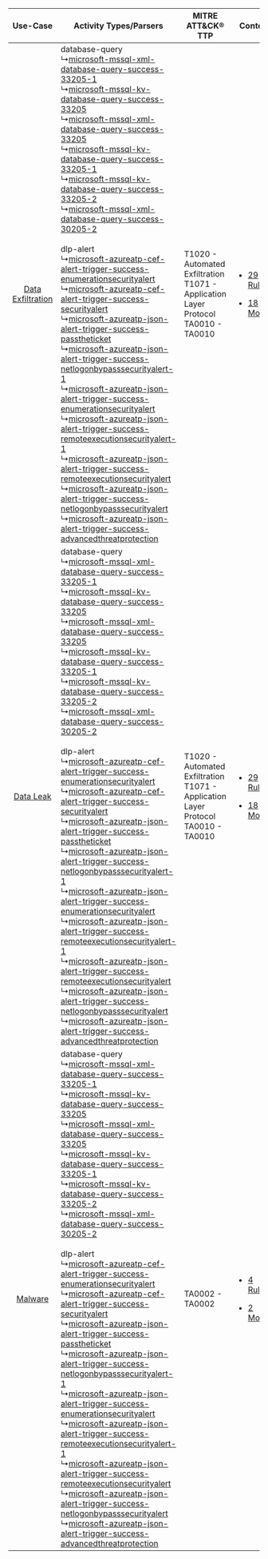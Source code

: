 |    Use-Case    | Activity Types/Parsers    | MITRE ATT&CK® TTP    | Content    |
|:----:| ---- | ---- | ---- |
| [Data Exfiltration](../../../UseCases/uc_data_exfiltration.md) |  database-query<br> ↳[microsoft-mssql-xml-database-query-success-33205-1](Ps/pC_microsoftmssqlxmldatabasequerysuccess332051.md)<br> ↳[microsoft-mssql-kv-database-query-success-33205](Ps/pC_microsoftmssqlkvdatabasequerysuccess33205.md)<br> ↳[microsoft-mssql-xml-database-query-success-33205](Ps/pC_microsoftmssqlxmldatabasequerysuccess33205.md)<br> ↳[microsoft-mssql-kv-database-query-success-33205-1](Ps/pC_microsoftmssqlkvdatabasequerysuccess332051.md)<br> ↳[microsoft-mssql-kv-database-query-success-33205-2](Ps/pC_microsoftmssqlkvdatabasequerysuccess332052.md)<br> ↳[microsoft-mssql-xml-database-query-success-30205-2](Ps/pC_microsoftmssqlxmldatabasequerysuccess302052.md)<br><br> dlp-alert<br> ↳[microsoft-azureatp-cef-alert-trigger-success-enumerationsecurityalert](Ps/pC_microsoftazureatpcefalerttriggersuccessenumerationsecurityalert.md)<br> ↳[microsoft-azureatp-cef-alert-trigger-success-securityalert](Ps/pC_microsoftazureatpcefalerttriggersuccesssecurityalert.md)<br> ↳[microsoft-azureatp-json-alert-trigger-success-passtheticket](Ps/pC_microsoftazureatpjsonalerttriggersuccesspasstheticket.md)<br> ↳[microsoft-azureatp-json-alert-trigger-success-netlogonbypasssecurityalert-1](Ps/pC_microsoftazureatpjsonalerttriggersuccessnetlogonbypasssecurityalert1.md)<br> ↳[microsoft-azureatp-json-alert-trigger-success-enumerationsecurityalert](Ps/pC_microsoftazureatpjsonalerttriggersuccessenumerationsecurityalert.md)<br> ↳[microsoft-azureatp-json-alert-trigger-success-remoteexecutionsecurityalert-1](Ps/pC_microsoftazureatpjsonalerttriggersuccessremoteexecutionsecurityalert1.md)<br> ↳[microsoft-azureatp-json-alert-trigger-success-remoteexecutionsecurityalert](Ps/pC_microsoftazureatpjsonalerttriggersuccessremoteexecutionsecurityalert.md)<br> ↳[microsoft-azureatp-json-alert-trigger-success-netlogonbypasssecurityalert](Ps/pC_microsoftazureatpjsonalerttriggersuccessnetlogonbypasssecurityalert.md)<br> ↳[microsoft-azureatp-json-alert-trigger-success-advancedthreatprotection](Ps/pC_microsoftazureatpjsonalerttriggersuccessadvancedthreatprotection.md)<br> | T1020 - Automated Exfiltration<br>T1071 - Application Layer Protocol<br>TA0010 - TA0010<br> | [<ul><li>29 Rules</li></ul><ul><li>18 Models</li></ul>](RM/r_m_microsoft_azure_advanced_threat_protection_Data_Exfiltration.md) |
|         [Data Leak](../../../UseCases/uc_data_leak.md)         |  database-query<br> ↳[microsoft-mssql-xml-database-query-success-33205-1](Ps/pC_microsoftmssqlxmldatabasequerysuccess332051.md)<br> ↳[microsoft-mssql-kv-database-query-success-33205](Ps/pC_microsoftmssqlkvdatabasequerysuccess33205.md)<br> ↳[microsoft-mssql-xml-database-query-success-33205](Ps/pC_microsoftmssqlxmldatabasequerysuccess33205.md)<br> ↳[microsoft-mssql-kv-database-query-success-33205-1](Ps/pC_microsoftmssqlkvdatabasequerysuccess332051.md)<br> ↳[microsoft-mssql-kv-database-query-success-33205-2](Ps/pC_microsoftmssqlkvdatabasequerysuccess332052.md)<br> ↳[microsoft-mssql-xml-database-query-success-30205-2](Ps/pC_microsoftmssqlxmldatabasequerysuccess302052.md)<br><br> dlp-alert<br> ↳[microsoft-azureatp-cef-alert-trigger-success-enumerationsecurityalert](Ps/pC_microsoftazureatpcefalerttriggersuccessenumerationsecurityalert.md)<br> ↳[microsoft-azureatp-cef-alert-trigger-success-securityalert](Ps/pC_microsoftazureatpcefalerttriggersuccesssecurityalert.md)<br> ↳[microsoft-azureatp-json-alert-trigger-success-passtheticket](Ps/pC_microsoftazureatpjsonalerttriggersuccesspasstheticket.md)<br> ↳[microsoft-azureatp-json-alert-trigger-success-netlogonbypasssecurityalert-1](Ps/pC_microsoftazureatpjsonalerttriggersuccessnetlogonbypasssecurityalert1.md)<br> ↳[microsoft-azureatp-json-alert-trigger-success-enumerationsecurityalert](Ps/pC_microsoftazureatpjsonalerttriggersuccessenumerationsecurityalert.md)<br> ↳[microsoft-azureatp-json-alert-trigger-success-remoteexecutionsecurityalert-1](Ps/pC_microsoftazureatpjsonalerttriggersuccessremoteexecutionsecurityalert1.md)<br> ↳[microsoft-azureatp-json-alert-trigger-success-remoteexecutionsecurityalert](Ps/pC_microsoftazureatpjsonalerttriggersuccessremoteexecutionsecurityalert.md)<br> ↳[microsoft-azureatp-json-alert-trigger-success-netlogonbypasssecurityalert](Ps/pC_microsoftazureatpjsonalerttriggersuccessnetlogonbypasssecurityalert.md)<br> ↳[microsoft-azureatp-json-alert-trigger-success-advancedthreatprotection](Ps/pC_microsoftazureatpjsonalerttriggersuccessadvancedthreatprotection.md)<br> | T1020 - Automated Exfiltration<br>T1071 - Application Layer Protocol<br>TA0010 - TA0010<br> | [<ul><li>29 Rules</li></ul><ul><li>18 Models</li></ul>](RM/r_m_microsoft_azure_advanced_threat_protection_Data_Leak.md)         |
|    [Malware](../../../UseCases/uc_malware.md)    |  database-query<br> ↳[microsoft-mssql-xml-database-query-success-33205-1](Ps/pC_microsoftmssqlxmldatabasequerysuccess332051.md)<br> ↳[microsoft-mssql-kv-database-query-success-33205](Ps/pC_microsoftmssqlkvdatabasequerysuccess33205.md)<br> ↳[microsoft-mssql-xml-database-query-success-33205](Ps/pC_microsoftmssqlxmldatabasequerysuccess33205.md)<br> ↳[microsoft-mssql-kv-database-query-success-33205-1](Ps/pC_microsoftmssqlkvdatabasequerysuccess332051.md)<br> ↳[microsoft-mssql-kv-database-query-success-33205-2](Ps/pC_microsoftmssqlkvdatabasequerysuccess332052.md)<br> ↳[microsoft-mssql-xml-database-query-success-30205-2](Ps/pC_microsoftmssqlxmldatabasequerysuccess302052.md)<br><br> dlp-alert<br> ↳[microsoft-azureatp-cef-alert-trigger-success-enumerationsecurityalert](Ps/pC_microsoftazureatpcefalerttriggersuccessenumerationsecurityalert.md)<br> ↳[microsoft-azureatp-cef-alert-trigger-success-securityalert](Ps/pC_microsoftazureatpcefalerttriggersuccesssecurityalert.md)<br> ↳[microsoft-azureatp-json-alert-trigger-success-passtheticket](Ps/pC_microsoftazureatpjsonalerttriggersuccesspasstheticket.md)<br> ↳[microsoft-azureatp-json-alert-trigger-success-netlogonbypasssecurityalert-1](Ps/pC_microsoftazureatpjsonalerttriggersuccessnetlogonbypasssecurityalert1.md)<br> ↳[microsoft-azureatp-json-alert-trigger-success-enumerationsecurityalert](Ps/pC_microsoftazureatpjsonalerttriggersuccessenumerationsecurityalert.md)<br> ↳[microsoft-azureatp-json-alert-trigger-success-remoteexecutionsecurityalert-1](Ps/pC_microsoftazureatpjsonalerttriggersuccessremoteexecutionsecurityalert1.md)<br> ↳[microsoft-azureatp-json-alert-trigger-success-remoteexecutionsecurityalert](Ps/pC_microsoftazureatpjsonalerttriggersuccessremoteexecutionsecurityalert.md)<br> ↳[microsoft-azureatp-json-alert-trigger-success-netlogonbypasssecurityalert](Ps/pC_microsoftazureatpjsonalerttriggersuccessnetlogonbypasssecurityalert.md)<br> ↳[microsoft-azureatp-json-alert-trigger-success-advancedthreatprotection](Ps/pC_microsoftazureatpjsonalerttriggersuccessadvancedthreatprotection.md)<br> | TA0002 - TA0002<br>    | [<ul><li>4 Rules</li></ul><ul><li>2 Models</li></ul>](RM/r_m_microsoft_azure_advanced_threat_protection_Malware.md)    |
